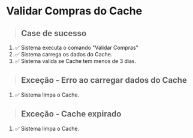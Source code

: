 # Validar Compras do Cache

> ## Case de sucesso

1. ✅ Sistema executa o comando "Validar Compras"
2. ✅ Sistema carrega os dados do Cache.
3. ✅ Sistema valida se Cache tem menos de 3 dias.

> ## Exceção - Erro ao carregar dados do Cache
1. ✅ Sistema limpa o Cache.

> ## Exceção - Cache expirado
1. ✅ Sistema limpa o Cache.
